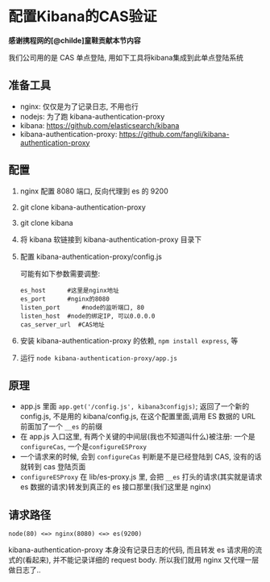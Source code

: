 # 配置Kibana的CAS验证

**感谢携程网的[@childe]童鞋贡献本节内容**

我们公司用的是 CAS 单点登陆, 用如下工具将kibana集成到此单点登陆系统

## 准备工具

- nginx: 仅仅是为了记录日志, 不用也行
- nodejs: 为了跑 kibana-authentication-proxy
- kibana: <https://github.com/elasticsearch/kibana>
- kibana-authentication-proxy: <https://github.com/fangli/kibana-authentication-proxy>

## 配置

1. nginx 配置 8080 端口, 反向代理到 es 的 9200
2. git clone kibana-authentication-proxy
3. git clone kibana
4. 将 kibana 软链接到 kibana-authentication-proxy 目录下
5. 配置 kibana-authentication-proxy/config.js

   可能有如下参数需要调整:
   
   ```
   es_host  	#这里是nginx地址
   es_port   	#nginx的8080
   listen_port  	#node的监听端口, 80
   listen_host 	#node的绑定IP, 可以0.0.0.0
   cas_server_url  #CAS地址
   ```

6. 安装 kibana-authentication-proxy 的依赖, `npm install express`, 等
7. 运行 `node kibana-authentication-proxy/app.js`

## 原理

- app.js 里面 `app.get('/config.js', kibana3configjs)`; 返回了一个新的 config.js, 不是用的 kibana/config.js, 在这个配置里面,调用 ES 数据的 URL 前面加了一个 `__es` 的前缀
- 在 app.js 入口这里, 有两个关键的中间层(我也不知道叫什么)被注册: 一个是 `configureCas`, 一个是`configureESProxy`
- 一个请求来的时候, 会到 `configureCas` 判断是不是已经登陆到 CAS, 没有的话就转到 cas 登陆页面
- `configureESProxy` 在 lib/es-proxy.js 里,  会把 `__es` 打头的请求(其实就是请求 es 数据的请求)转发到真正的 es 接口那里(我们这里是 nginx)

## 请求路径

	node(80) <=> nginx(8080) <=> es(9200)

kibana-authentication-proxy 本身没有记录日志的代码, 而且转发 es 请求用的流式的(看起来), 并不能记录详细的 request body. 所以我们就用 nginx 又代理一层做日志了..

